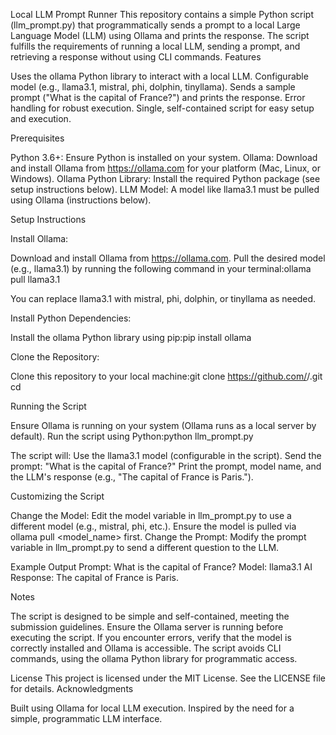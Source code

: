 Local LLM Prompt Runner
This repository contains a simple Python script (llm_prompt.py) that programmatically sends a prompt to a local Large Language Model (LLM) using Ollama and prints the response. The script fulfills the requirements of running a local LLM, sending a prompt, and retrieving a response without using CLI commands.
Features

Uses the ollama Python library to interact with a local LLM.
Configurable model (e.g., llama3.1, mistral, phi, dolphin, tinyllama).
Sends a sample prompt ("What is the capital of France?") and prints the response.
Error handling for robust execution.
Single, self-contained script for easy setup and execution.

Prerequisites

Python 3.6+: Ensure Python is installed on your system.
Ollama: Download and install Ollama from https://ollama.com for your platform (Mac, Linux, or Windows).
Ollama Python Library: Install the required Python package (see setup instructions below).
LLM Model: A model like llama3.1 must be pulled using Ollama (instructions below).

Setup Instructions

Install Ollama:

Download and install Ollama from https://ollama.com.
Pull the desired model (e.g., llama3.1) by running the following command in your terminal:ollama pull llama3.1

You can replace llama3.1 with mistral, phi, dolphin, or tinyllama as needed.


Install Python Dependencies:

Install the ollama Python library using pip:pip install ollama




Clone the Repository:

Clone this repository to your local machine:git clone https://github.com/<your-username>/<your-repo-name>.git
cd <your-repo-name>





Running the Script

Ensure Ollama is running on your system (Ollama runs as a local server by default).
Run the script using Python:python llm_prompt.py


The script will:
Use the llama3.1 model (configurable in the script).
Send the prompt: "What is the capital of France?"
Print the prompt, model name, and the LLM's response (e.g., "The capital of France is Paris.").



Customizing the Script

Change the Model: Edit the model variable in llm_prompt.py to use a different model (e.g., mistral, phi, etc.). Ensure the model is pulled via ollama pull <model_name> first.
Change the Prompt: Modify the prompt variable in llm_prompt.py to send a different question to the LLM.

Example Output
Prompt: What is the capital of France?
Model: llama3.1
AI Response:
The capital of France is Paris.

Notes

The script is designed to be simple and self-contained, meeting the submission guidelines.
Ensure the Ollama server is running before executing the script.
If you encounter errors, verify that the model is correctly installed and Ollama is accessible.
The script avoids CLI commands, using the ollama Python library for programmatic access.

License
This project is licensed under the MIT License. See the LICENSE file for details.
Acknowledgments

Built using Ollama for local LLM execution.
Inspired by the need for a simple, programmatic LLM interface.

